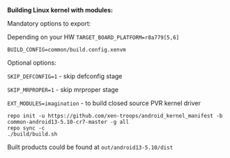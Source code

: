 **Building Linux kernel with modules:**

Mandatory options to export:

Depending on your HW `TARGET_BOARD_PLATFORM=r8a779[5,6]`

`BUILD_CONFIG=common/build.config.xenvm`


Optional options:

`SKIP_DEFCONFIG=1` - skip defconfig stage

`SKIP_MRPROPER=1` - skip mrproper stage

`EXT_MODULES=imagination` - to build closed source PVR kernel driver

```
repo init -u https://github.com/xen-troops/android_kernel_manifest -b common-android13-5.10-cr7-master -g all
repo sync -c
./build/build.sh
```

Built products could be found at `out/android13-5.10/dist`
